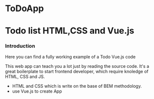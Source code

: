 # ToDoApp
Todo list HTML,CSS and Vue.js 
===============================================================================

### Introduction

Here you can find a fully working example of a Todo Vue.js code


This web app can teach you a lot just by reading the source code. It's a great boilerplate to start frontend developer, which require knoledge of HTML, CSS and JS. 

* HTML and CSS which is write on the base of BEM methodology.
* use Vue.js to create App
